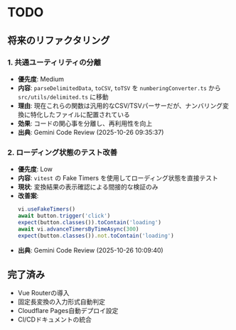 # TODO

## 将来のリファクタリング

### 1. 共通ユーティリティの分離
- **優先度**: Medium
- **内容**: `parseDelimitedData`, `toCSV`, `toTSV` を `numberingConverter.ts` から `src/utils/delimited.ts` に移動
- **理由**: 現在これらの関数は汎用的なCSV/TSVパーサーだが、ナンバリング変換に特化したファイルに配置されている
- **効果**: コードの関心事を分離し、再利用性を向上
- **出典**: Gemini Code Review (2025-10-26 09:35:37)

### 2. ローディング状態のテスト改善
- **優先度**: Low
- **内容**: `vitest` の Fake Timers を使用してローディング状態を直接テスト
- **現状**: 変換結果の表示確認による間接的な検証のみ
- **改善案**: 
  ```typescript
  vi.useFakeTimers()
  await button.trigger('click')
  expect(button.classes()).toContain('loading')
  await vi.advanceTimersByTimeAsync(300)
  expect(button.classes()).not.toContain('loading')
  ```
- **出典**: Gemini Code Review (2025-10-26 10:09:40)

## 完了済み

- Vue Routerの導入
- 固定長変換の入力形式自動判定
- Cloudflare Pages自動デプロイ設定
- CI/CDドキュメントの統合

